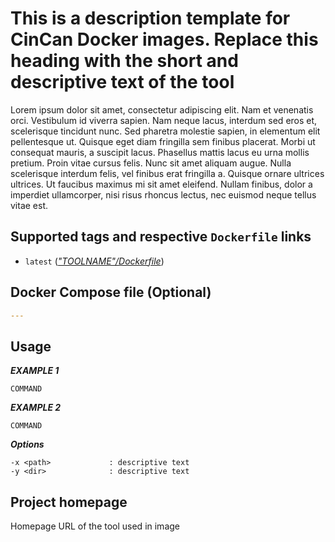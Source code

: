 # This is a description template for CinCan Docker images. Replace this heading with the short and descriptive text of the tool

Lorem ipsum dolor sit amet, consectetur adipiscing elit. Nam et venenatis orci. Vestibulum id viverra sapien. Nam neque lacus, interdum sed eros et, scelerisque tincidunt nunc. Sed 
pharetra molestie sapien, in elementum elit pellentesque ut. Quisque eget diam fringilla sem finibus placerat. Morbi ut consequat mauris, a suscipit lacus. Phasellus mattis lacus eu 
urna mollis pretium. Proin vitae cursus felis. Nunc sit amet aliquam augue. Nulla scelerisque interdum felis, vel finibus erat fringilla a. Quisque ornare ultrices ultrices. Ut 
faucibus maximus mi sit amet eleifend. Nullam finibus, dolor a imperdiet ullamcorper, nisi risus rhoncus lectus, nec euismod neque tellus vitae est.

## Supported tags and respective `Dockerfile` links

* `latest` ([*"TOOLNAME"/Dockerfile*](https://gitlab.com/CinCan/dockerfiles/blob/master/"TOOLNAME"/Dockerfile))

## Docker Compose file (Optional)

```yml
---
```

## Usage

***EXAMPLE 1***

```
COMMAND
```

***EXAMPLE 2***

```
COMMAND
```

***Options***
```
-x <path>             : descriptive text
-y <dir>              : descriptive text
```

## Project homepage

Homepage URL of the tool used in image

